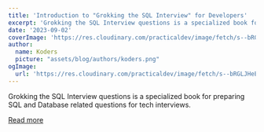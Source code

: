```yaml
---
title: 'Introduction to "Grokking the SQL Interview" for Developers'
excerpt: 'Grokking the SQL Interview questions is a specialized book for preparing SQL and Database related questions for tech interviews. '
date: '2023-09-02'
coverImage: 'https://res.cloudinary.com/practicaldev/image/fetch/s--bRGLJHeE--/c_imagga_scale,f_auto,fl_progressive,h_420,q_auto,w_1000/https://public-files.gumroad.com/aovg2kd8pi71k4qezq2efvztl0bx'
author:
  name: Koders
  picture: "assets/blog/authors/koders.png"
ogImage:
  url: 'https://res.cloudinary.com/practicaldev/image/fetch/s--bRGLJHeE--/c_imagga_scale,f_auto,fl_progressive,h_420,q_auto,w_1000/https://public-files.gumroad.com/aovg2kd8pi71k4qezq2efvztl0bx'
---
```


Grokking the SQL Interview questions is a specialized book for preparing SQL and Database related questions for tech interviews. 

[Read more](https://dev.to/javinpaul/introduction-to-grokking-the-sql-interview-for-developers-2fhb)
